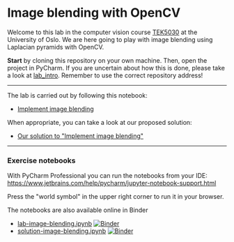# Image blending with OpenCV
Welcome to this lab in the computer vision course [TEK5030](https://www.uio.no/studier/emner/matnat/its/TEK5030/) at the University of Oslo.
We are here going to play with image blending using Laplacian pyramids with OpenCV.

**Start** by cloning this repository on your own machine. 
Then, open the project in PyCharm.
If you are uncertain about how this is done, please take a look at [lab_intro](https://github.com/tek5030/lab-intro/blob/master/py/lab-guide/1-open-project-in-pycharm.md).
Remember to use the correct repository address!

---

The lab is carried out by following this notebook:
- [Implement image blending](lab-image-blending.ipynb)

When appropriate, you can take a look at our proposed solution:
- [Our solution to "Implement image blending"](solution-image-blending.ipynb)

---

### Exercise notebooks
With PyCharm Professional you can run the notebooks from your IDE:\
https://www.jetbrains.com/help/pycharm/jupyter-notebook-support.html

Press the "world symbol" in the upper right corner to run it in your browser.

The notebooks are also available online in Binder
- [lab-image-blending.ipynb][binder-lab] [![Binder](https://mybinder.org/badge_logo.svg)][binder-lab]
- [solution-image-blending.ipynb][binder-solution] [![Binder](https://mybinder.org/badge_logo.svg)][binder-solution]

[binder-lab]: https://mybinder.org/v2/gh/tek5030/lab-image-blending-py/master?filepath=lab-image-blending.ipynb
[binder-solution]: https://mybinder.org/v2/gh/tek5030/lab-image-blending-py/master?filepath=solution-image-blending.ipynb
